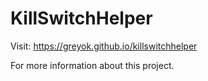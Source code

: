 # KillSwitchHelper
Visit:
https://greyok.github.io/killswitchhelper

For more information about this project.
